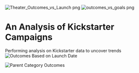 ![Theater_Outcomes_vs_Launch png](https://user-images.githubusercontent.com/85076259/122688904-5ee4df00-d1dc-11eb-9063-34d9e39d6a14.png)
![outcomes_vs_goals png](https://user-images.githubusercontent.com/85076259/122688908-64dac000-d1dc-11eb-955d-f82a5940af57.png)
# An Analysis of Kickstarter Campaigns
Performing analysis on Kickstarter data to uncover trends
![Outcomes Based on Launch Date](https://user-images.githubusercontent.com/85076259/121833601-e9cc5380-cc89-11eb-8837-5dca79c65f6f.png)

![Parent Category Outcomes](https://user-images.githubusercontent.com/85076259/121833610-ef299e00-cc89-11eb-801d-c30651bc0288.png)
